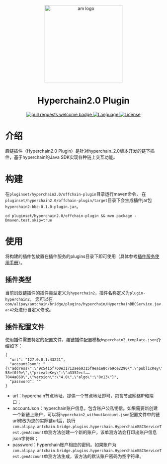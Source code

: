<div align="center">
  <img alt="am logo" src="https://antchainbridge.oss-cn-shanghai.aliyuncs.com/antchainbridge/document/picture/antchain.png" width="250" >
  <h1 align="center">Hyperchain2.0 Plugin</h1>
  <p align="center">
    <a href="http://makeapullrequest.com">
      <img alt="pull requests welcome badge" src="https://img.shields.io/badge/PRs-welcome-brightgreen.svg?style=flat">
    </a>
    <a href="https://www.java.com">
      <img alt="Language" src="https://img.shields.io/badge/Language-Java-blue.svg?style=flat">
    </a>
    <a href="https://www.apache.org/licenses/LICENSE-2.0">
      <img alt="License" src="https://img.shields.io/github/license/AntChainOpenLab/AntChainBridgeRelayer?style=flat">
    </a>
  </p>
</div>

# 介绍

趣链插件（Hyperchain2.0 Plugin）是针对hyperchain_2.0版本开发的链下插件，基于hyperchain的Java SDK实现各种链上交互功能。

# 构建

在`pluginset/hyperchain2.0/offchain-plugin`目录运行maven命令，
在`pluginset/hyperchain2.0/offchain-plugin/target`目录下会生成插件jar包`hyperchain2-bbc-0.1.0-plugin.jar`。

```
cd pluginset/hyperchain2.0/offchain-plugin && mvn package -Dmaven.test.skip=true
```

# 使用

将构建的插件包放置在插件服务的plugins目录下即可使用（具体参考[插件服务使用手册](https://github.com/AntChainOpenLabs/AntChainBridgePluginSDK/wiki/3.-AntChain-Bridge%E8%B7%A8%E9%93%BE%EF%BC%9A%E6%8F%92%E4%BB%B6%E6%9C%8D%E5%8A%A1)）。

## 插件类型
当前蚂蚁链插件的插件类型定义为`hyperchain2`，插件名称定义为`plugin-hyperchain2`，
您可以在`com/alipay/antchain/bridge/plugins/hyperchain/HyperchainBBCService.java:42`处进行自定义修改。

## 插件配置文件
使用插件需要特定的配置文件，趣链插件配置模板`hyperchain2_template.json`介绍如下：

```shell
{
  "url": "127.0.0.1:43221",
  "accountJson": "{\"address\":\"9c5415f760e31712ae69315f9ea1e8c769ce2290\",\"publicKey\":\"0471a8c8……58ef0f9e\",\"privateKey\":\"a3352ecf……7044a868\",\"version\":\"4.0\",\"algo\":\"0x13\"}",
  "password": ""
}
```

- url：hyperchain节点地址，提供一个节点地址即可，包含节点网络IP和端口；
- accountJson：hyperchain账户信息，包含账户公私钥信。如果需要新创建一个新链上账户，可以将`hyperchain2_withoutAccount.json`配置文件中的链url修改为您的实际链url后，执行`com.alipay.antchain.bridge.plugins.hyperchain.HyperchainBBCServiceTest.genAccount`单测方法创建一个新的账户，该单测方法会打印出账户信息json字符串；
- password：hyperchain账户相应的密码。如果账户为`com.alipay.antchain.bridge.plugins.hyperchain.HyperchainBBCServiceTest.genAccount`单测方法生成，该方法的默认账户密码为空字符串。